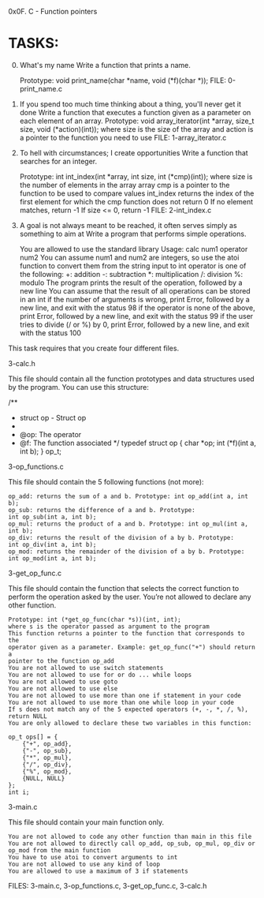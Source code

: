 0x0F. C - Function pointers

TASKS:
=====

0. What's my name
Write a function that prints a name.

    Prototype: void print_name(char *name, void (*f)(char *));
FILE: 0-print_name.c



1. If you spend too much time thinking about a thing, you'll never get it done
Write a function that executes a function given as a parameter on each element
of an array.
    Prototype: void array_iterator(int *array, size_t size, 
    void (*action)(int));
    where size is the size of the array
    and action is a pointer to the function you need to use
FILE: 1-array_iterator.c



2. To hell with circumstances; I create opportunities
Write a function that searches for an integer.

    Prototype: int int_index(int *array, int size, int (*cmp)(int));
    where size is the number of elements in the array array
    cmp is a pointer to the function to be used to compare values
    int_index returns the index of the first element for which the cmp function
    does not return 0
    If no element matches, return -1
    If size <= 0, return -1
FILE: 2-int_index.c



3. A goal is not always meant to be reached, it often serves simply as something   to aim at
   Write a program that performs simple operations.

    You are allowed to use the standard library
    Usage: calc num1 operator num2
    You can assume num1 and num2 are integers, so use the atoi function to 
    convert them from the string input to int
    operator is one of the following:
        +: addition
        -: subtraction
        *: multiplication
        /: division
        %: modulo
    The program prints the result of the operation, followed by a new line
    You can assume that the result of all operations can be stored in an int
    if the number of arguments is wrong, print Error, followed by a new line, 
    and exit with the status 98
    if the operator is none of the above, print Error, followed by a new line, 
    and exit with the status 99
    if the user tries to divide (/ or %) by 0, print Error, followed by a new 
    line, and exit with the status 100

This task requires that you create four different files.

3-calc.h

This file should contain all the function prototypes and data structures used 
by the program. You can use this structure:

/**
 * struct op - Struct op
 *
 * @op: The operator
 * @f: The function associated
 */
typedef struct op
{
    char *op;
    int (*f)(int a, int b);
} op_t;

3-op_functions.c

This file should contain the 5 following functions (not more):

    op_add: returns the sum of a and b. Prototype: int op_add(int a, int b);
    op_sub: returns the difference of a and b. Prototype: 
    int op_sub(int a, int b);
    op_mul: returns the product of a and b. Prototype: int op_mul(int a, int b);
    op_div: returns the result of the division of a by b. Prototype: 
    int op_div(int a, int b);
    op_mod: returns the remainder of the division of a by b. Prototype: 
    int op_mod(int a, int b);

3-get_op_func.c

This file should contain the function that selects the correct function to 
perform the operation asked by the user. You’re not allowed to declare any 
other function.

    Prototype: int (*get_op_func(char *s))(int, int);
    where s is the operator passed as argument to the program
    This function returns a pointer to the function that corresponds to the 
    operator given as a parameter. Example: get_op_func("+") should return a 
    pointer to the function op_add
    You are not allowed to use switch statements
    You are not allowed to use for or do ... while loops
    You are not allowed to use goto
    You are not allowed to use else
    You are not allowed to use more than one if statement in your code
    You are not allowed to use more than one while loop in your code
    If s does not match any of the 5 expected operators (+, -, *, /, %), 
    return NULL
    You are only allowed to declare these two variables in this function:

    op_t ops[] = {
        {"+", op_add},
        {"-", op_sub},
        {"*", op_mul},
        {"/", op_div},
        {"%", op_mod},
        {NULL, NULL}
    };
    int i;

3-main.c

This file should contain your main function only.

    You are not allowed to code any other function than main in this file
    You are not allowed to directly call op_add, op_sub, op_mul, op_div or 
    op_mod from the main function
    You have to use atoi to convert arguments to int
    You are not allowed to use any kind of loop
    You are allowed to use a maximum of 3 if statements
FILES: 3-main.c, 3-op_functions.c, 3-get_op_func.c, 3-calc.h
